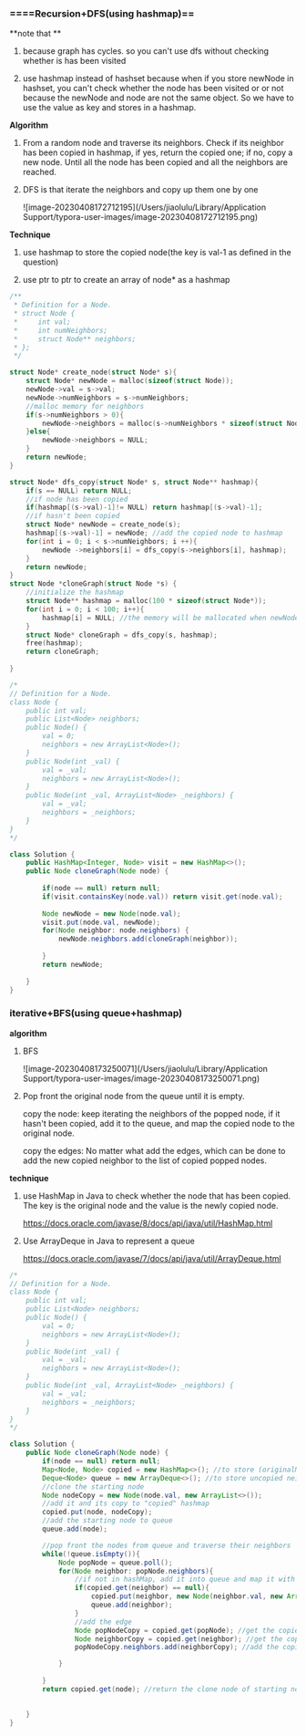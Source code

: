 ### ====Recursion+DFS(using hashmap)==

**note that **

1. because graph has cycles. so you can't use dfs without checking whether is has been visited

2. use hashmap instead of hashset because when if you store newNode in hashset, you can't check whether the node has been visited or or not because the newNode and node are not the same object. So we have to use the value as key and stores in a hashmap.

**Algorithm**

1. From a random node and traverse its neighbors. Check if its neighbor has been copied in hashmap, if yes, return the copied one; if no, copy a new node. Until all the node has been copied and all the neighbors are reached.

2. DFS is that iterate the neighbors and copy up them one by one

   ![image-20230408172712195](/Users/jiaolulu/Library/Application Support/typora-user-images/image-20230408172712195.png)

**Technique**

1. use hashmap to store the copied node(the key is val-1 as defined in the question)

2. use ptr to ptr to create an array of node* as a hashmap

   

```c
/**
 * Definition for a Node.
 * struct Node {
 *     int val;
 *     int numNeighbors;
 *     struct Node** neighbors;
 * };
 */

struct Node* create_node(struct Node* s){
    struct Node* newNode = malloc(sizeof(struct Node));
    newNode->val = s->val;
    newNode->numNeighbors = s->numNeighbors;
    //malloc memory for neighbors
    if(s->numNeighbors > 0){
        newNode->neighbors = malloc(s->numNeighbors * sizeof(struct Node*));
    }else{
        newNode->neighbors = NULL;
    }
    return newNode;
}

struct Node* dfs_copy(struct Node* s, struct Node** hashmap){
    if(s == NULL) return NULL;
    //if node has been copied
    if(hashmap[(s->val)-1]!= NULL) return hashmap[(s->val)-1];
    //if hasn't been copied
    struct Node* newNode = create_node(s);
    hashmap[(s->val)-1] = newNode; //add the copied node to hashmap
    for(int i = 0; i < s->numNeighbors; i ++){
        newNode ->neighbors[i] = dfs_copy(s->neighbors[i], hashmap);
    }
    return newNode;
}
struct Node *cloneGraph(struct Node *s) {
    //initialize the hashmap
    struct Node** hashmap = malloc(100 * sizeof(struct Node*));
    for(int i = 0; i < 100; i++){
        hashmap[i] = NULL; //the memory will be mallocated when newNode is added
    }
    struct Node* cloneGraph = dfs_copy(s, hashmap);
    free(hashmap);
    return cloneGraph;
	
}
```

```java
/*
// Definition for a Node.
class Node {
    public int val;
    public List<Node> neighbors;
    public Node() {
        val = 0;
        neighbors = new ArrayList<Node>();
    }
    public Node(int _val) {
        val = _val;
        neighbors = new ArrayList<Node>();
    }
    public Node(int _val, ArrayList<Node> _neighbors) {
        val = _val;
        neighbors = _neighbors;
    }
}
*/

class Solution {
    public HashMap<Integer, Node> visit = new HashMap<>();
    public Node cloneGraph(Node node) {
        
        if(node == null) return null;
        if(visit.containsKey(node.val)) return visit.get(node.val);
        
        Node newNode = new Node(node.val);
        visit.put(node.val, newNode);
        for(Node neighbor: node.neighbors) {
            newNode.neighbors.add(cloneGraph(neighbor));
            
        }
        return newNode;
        
    }
}
```



### iterative+BFS(using queue+hashmap)

**algorithm**

1. BFS

   ![image-20230408173250071](/Users/jiaolulu/Library/Application Support/typora-user-images/image-20230408173250071.png)

2. Pop front the original node from the queue until it is empty. 

   copy the node: keep iterating the neighbors of the popped node, if it hasn't been copied, add it to the queue, and map the copied node to the original node. 

   copy the edges: No matter what add the edges, which can be done to add the new copied neighbor to the list of copied popped nodes. 

**technique**

1. use HashMap in Java to check whether the node that has been copied. The key is the original node and the value is the newly copied node.

   https://docs.oracle.com/javase/8/docs/api/java/util/HashMap.html

   

2. Use ArrayDeque in Java to represent a queue

   https://docs.oracle.com/javase/7/docs/api/java/util/ArrayDeque.html

```java
/*
// Definition for a Node.
class Node {
    public int val;
    public List<Node> neighbors;
    public Node() {
        val = 0;
        neighbors = new ArrayList<Node>();
    }
    public Node(int _val) {
        val = _val;
        neighbors = new ArrayList<Node>();
    }
    public Node(int _val, ArrayList<Node> _neighbors) {
        val = _val;
        neighbors = _neighbors;
    }
}
*/

class Solution {
    public Node cloneGraph(Node node) {
        if(node == null) return null; 
        Map<Node, Node> copied = new HashMap<>(); //to store (originalNode, copiedNode);
        Deque<Node> queue = new ArrayDeque<>(); //to store uncopied neighbor and pop out 
        //clone the starting node
        Node nodeCopy = new Node(node.val, new ArrayList<>());
        //add it and its copy to "copied" hashmap
        copied.put(node, nodeCopy);
        //add the starting node to queue
        queue.add(node);

        //pop front the nodes from queue and traverse their neighbors
        while(!queue.isEmpty()){
            Node popNode = queue.poll();
            for(Node neighbor: popNode.neighbors){
                //if not in hashMap, add it into queue and map it with new copied node
                if(copied.get(neighbor) == null){
                    copied.put(neighbor, new Node(neighbor.val, new ArrayList<>()));
                    queue.add(neighbor);
                }
                //add the edge
                Node popNodeCopy = copied.get(popNode); //get the copied popNode
                Node neighborCopy = copied.get(neighbor); //get the copied neighbor of popNode
                popNodeCopy.neighbors.add(neighborCopy); //add the copied neighbor to the list of copied popNode

            }
            
        }
        return copied.get(node); //return the clone node of starting node

        
    }
}
```


